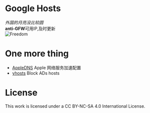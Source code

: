 # Google Hosts

*外国的月亮没比较圆*     
**anti-GFW**可用IP,及时更新  
![Freedom](https://raw.githubusercontent.com/DonQvixote/GoogleHosts/master/freedom.jpg)

One more thing
==============
* [AppleDNS](https://github.com/gongjianhui/AppleDNS) Apple 网络服务加速配置  
* [yhosts](https://github.com/vokins/yhosts) Block ADs hosts

License
=======
This work is licensed under a CC BY-NC-SA 4.0 International License.

